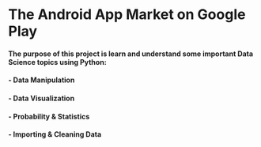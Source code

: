 # The Android App Market on Google Play
#### The purpose of this project is learn and understand some important Data Science topics using Python:
#### - Data Manipulation
#### - Data Visualization
#### - Probability & Statistics 
#### - Importing & Cleaning Data
